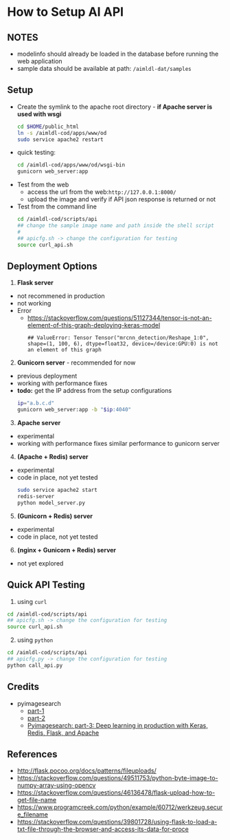 # How to Setup AI API

## NOTES
* modelinfo should already be loaded in the database before running the web application
* sample data should be available at path: `/aimldl-dat/samples`


## Setup

* Create the symlink to the apache root directory - **if Apache server is used with wsgi**
  ```bash
  cd $HOME/public_html
  ln -s /aimldl-cod/apps/www/od
  sudo service apache2 restart
  ```
* quick testing:
  ```bash
  cd /aimldl-cod/apps/www/od/wsgi-bin
  gunicorn web_server:app
  ```
* Test from the web
  * access the url from the web:`http://127.0.0.1:8000/`
  * upload the image and verify if API json response is returned or not
* Test from the command line
  ```bash
  cd /aimldl-cod/scripts/api
  ## change the sample image name and path inside the shell script
  #
  ## apicfg.sh -> change the configuration for testing
  source curl_api.sh
  ```


## Deployment Options

1. **Flask server**
  * not recommened in production
  * not working
  * Error
    * https://stackoverflow.com/questions/51127344/tensor-is-not-an-element-of-this-graph-deploying-keras-model
      ```
      ## ValueError: Tensor Tensor("mrcnn_detection/Reshape_1:0", shape=(1, 100, 6), dtype=float32, device=/device:GPU:0) is not an element of this graph
      ```
2. **Gunicorn server** - recommended for now
  * previous deployment
  * working with performance fixes
  * **todo:** get the IP address from the setup configurations
    ```bash
    ip="a.b.c.d"
    gunicorn web_server:app -b "$ip:4040"
    ```
3. **Apache server**
  * experimental
  * working with performance fixes similar performance to gunicorn server
4. **(Apache + Redis) server**
  * experimental
  * code in place, not yet tested
    ```bash
    sudo service apache2 start
    redis-server
    python model_server.py
    ```
5. **(Gunicorn + Redis) server**
  * experimental
  * code in place, not yet tested
6. **(nginx + Gunicorn + Redis) server**
  * not yet explored


## Quick API Testing

1. using `curl`
  ```bash
  cd /aimldl-cod/scripts/api
  ## apicfg.sh -> change the configuration for testing
  source curl_api.sh
  ```
2. using `python`
  ```bash
  cd /aimldl-cod/scripts/api
  ## apicfg.py -> change the configuration for testing
  python call_api.py
  ```

##  Credits
* pyimagesearch
  * [part-1](https://blog.keras.io/building-a-simple-keras-deep-learning-rest-api.html)
  * [part-2](https://www.pyimagesearch.com/2018/01/29/scalable-keras-deep-learning-rest-api/)
  * [Pyimagesearch: part-3: Deep learning in production with Keras, Redis, Flask, and Apache](https://www.pyimagesearch.com/2018/02/05/deep-learning-production-keras-redis-flask-apache/)


## References
* http://flask.pocoo.org/docs/patterns/fileuploads/
* https://stackoverflow.com/questions/49511753/python-byte-image-to-numpy-array-using-opencv
* https://stackoverflow.com/questions/46136478/flask-upload-how-to-get-file-name
* https://www.programcreek.com/python/example/60712/werkzeug.secure_filename
* https://stackoverflow.com/questions/39801728/using-flask-to-load-a-txt-file-through-the-browser-and-access-its-data-for-proce
